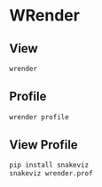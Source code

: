 # WRender

## View

```bash
wrender
```

## Profile

```bash
wrender profile
```

## View Profile

```bash
pip install snakeviz
snakeviz wrender.prof
```